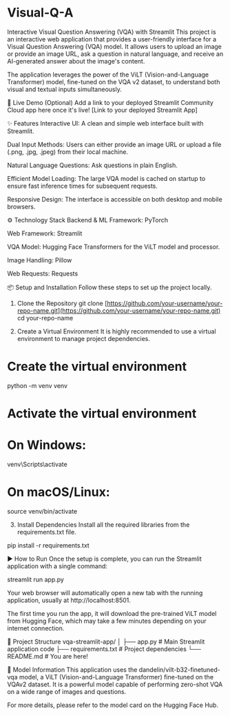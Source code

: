 # Visual-Q-A
Interactive Visual Question Answering (VQA) with Streamlit
This project is an interactive web application that provides a user-friendly interface for a Visual Question Answering (VQA) model. It allows users to upload an image or provide an image URL, ask a question in natural language, and receive an AI-generated answer about the image's content.

The application leverages the power of the ViLT (Vision-and-Language Transformer) model, fine-tuned on the VQA v2 dataset, to understand both visual and textual inputs simultaneously.

🚀 Live Demo
(Optional) Add a link to your deployed Streamlit Community Cloud app here once it's live!
[Link to your deployed Streamlit App]

✨ Features
Interactive UI: A clean and simple web interface built with Streamlit.

Dual Input Methods: Users can either provide an image URL or upload a file (.png, .jpg, .jpeg) from their local machine.

Natural Language Questions: Ask questions in plain English.

Efficient Model Loading: The large VQA model is cached on startup to ensure fast inference times for subsequent requests.

Responsive Design: The interface is accessible on both desktop and mobile browsers.

⚙️ Technology Stack
Backend & ML Framework: PyTorch

Web Framework: Streamlit

VQA Model: Hugging Face Transformers for the ViLT model and processor.

Image Handling: Pillow

Web Requests: Requests

📦 Setup and Installation
Follow these steps to set up the project locally.

1. Clone the Repository
git clone [https://github.com/your-username/your-repo-name.git](https://github.com/your-username/your-repo-name.git)
cd your-repo-name

2. Create a Virtual Environment
It is highly recommended to use a virtual environment to manage project dependencies.

# Create the virtual environment
python -m venv venv

# Activate the virtual environment
# On Windows:
venv\Scripts\activate
# On macOS/Linux:
source venv/bin/activate

3. Install Dependencies
Install all the required libraries from the requirements.txt file.

pip install -r requirements.txt

▶️ How to Run
Once the setup is complete, you can run the Streamlit application with a single command:

streamlit run app.py

Your web browser will automatically open a new tab with the running application, usually at http://localhost:8501.

The first time you run the app, it will download the pre-trained ViLT model from Hugging Face, which may take a few minutes depending on your internet connection.

📁 Project Structure
vqa-streamlit-app/
│
├── app.py              # Main Streamlit application code
├── requirements.txt    # Project dependencies
└── README.md           # You are here!

🧠 Model Information
This application uses the dandelin/vilt-b32-finetuned-vqa model, a ViLT (Vision-and-Language Transformer) fine-tuned on the VQAv2 dataset. It is a powerful model capable of performing zero-shot VQA on a wide range of images and questions.

For more details, please refer to the model card on the Hugging Face Hub.
